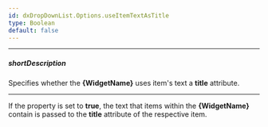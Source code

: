 ```yaml
---
id: dxDropDownList.Options.useItemTextAsTitle
type: Boolean
default: false
---
```

---
##### shortDescription
Specifies whether the **{WidgetName}** uses item's text a **title** attribute.

---
If the property is set to **true**, the text that items within the **{WidgetName}** contain is passed to the **title** attribute of the respective item.